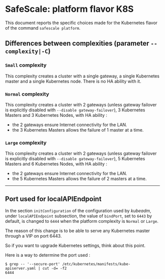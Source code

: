 # SafeScale: platform flavor K8S

This document reports the specific choices made for the Kubernetes flavor of the command ```safescale platform```.

## Differences between complexities (parameter ```--complexity|-C```)

### ```Small``` complexity

This complexity creates a cluster with a single gateway, a single Kubernetes master and a single Kubernetes node. There is no HA ability with it.

### ```Normal``` complexity

This complexity creates a cluster with 2 gateways (unless gateway failover is explicitly disabled with ```--disable gateway-failover```), 3 Kubernetes Masters and 3 Kubernetes Nodes, with HA ability :

- the 2 gateways ensure Internet connectivity for the LAN.
- the 3 Kubernetes Masters allows the failure of 1 master at a time.

### ```Large``` complexity

This complexity creates a cluster with 2 gateways (unless gateway failover is explicitly disabled with ```--disable gateway-failover```), 5 Kubernetes Masters and 6 Kubernetes Nodes, with HA ability :

- the 2 gateways ensure Internet connectivity for the LAN.
- the 5 Kubernetes Masters allows the failure of 2 masters at a time.

___

## Port used for localAPIEndpoint

In the section ```initConfiguration``` of the configuration used by *kubeadm*, under ```localAPIEndpoint``` subsection, the value of ```bindPort```, set to ```6443``` by default, is changed to ```6444``` when the platform complexity is ```Normal``` or ```Large```.

The reason of this change is to be able to serve any Kubernetes master through a VIP on port 6443.

So if you want to upgrade Kubernetes settings, think about this point.

Here is a way to determine the port used :

```shell
$ grep -- '--secure-port' /etc/kubernetes/manifests/kube-apiserver.yaml | cut -d= -f2
6444
```
